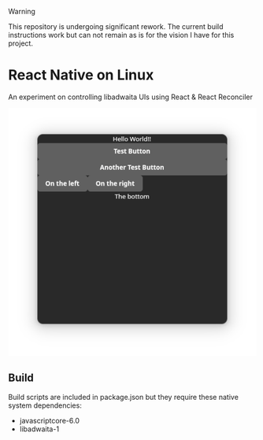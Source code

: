 > [!WARNING]  
> This repository is undergoing significant rework. The current build instructions work but can not remain as is for the vision I have for this project.

# React Native on Linux
An experiment on controlling libadwaita UIs using React & React Reconciler

![Example Application](./docs/screenshot.png)

## Build
Build scripts are included in package.json but they require these native system dependencies:

- javascriptcore-6.0
- libadwaita-1

